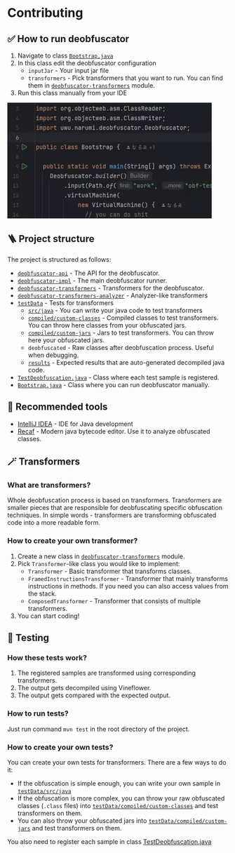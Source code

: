 # Contributing

## ✅ How to run deobfuscator
1. Navigate to class [`Bootstrap.java`](./deobfuscator-impl/src/test/java/Bootstrap.java)
2. In this class edit the deobfuscator configuration
    - `inputJar` - Your input jar file
    - `transformers` - Pick transformers that you want to run. You can find them in [`deobfuscator-transformers`](./deobfuscator-transformers) module.
3. Run this class manually from your IDE

![tak](./assets/run-deobfuscator.gif)

## 🪜 Project structure
The project is structured as follows:
- [`deobfuscator-api`](./deobfuscator-api) - The API for the deobfuscator.
- [`deobfuscator-impl`](./deobfuscator-impl) - The main deobfuscator runner.
- [`deobfuscator-transformers`](./deobfuscator-transformers) - Transformers for the deobfuscator.
- [`deobfuscator-transformers-analyzer`](./deobfuscator-transformers-analyzer) - Analyzer-like transformers
- [`testData`](./testData) - Tests for transformers
  - [`src/java`](./testData/src/java) - You can write your java code to test transformers
  - [`compiled/custom-classes`](./testData/compiled/custom-classes) - Compiled classes to test transformers. You can throw here classes from your obfuscated jars.
  - [`compiled/custom-jars`](./testData/compiled/custom-jars) - Jars to test transformers. You can throw here your obfuscated jars.
  - `deobfuscated` - Raw classes after deobfuscation process. Useful when debugging.
  - [`results`](./testData/results) - Expected results that are auto-generated decompiled java code.
- [`TestDeobfuscation.java`](./deobfuscator-impl/src/test/java/uwu/narumii/deobfuscator/TestDeobfuscation.java) - Class where each test sample is registered.
- [`Bootstrap.java`](./deobfuscator-impl/src/test/java/Bootstrap.java) - Class where you can run deobfuscator manually.

## 🧰 Recommended tools
- [IntelliJ IDEA](https://www.jetbrains.com/idea/download/) - IDE for Java development
- [Recaf](https://github.com/Col-E/Recaf) - Modern java bytecode editor. Use it to analyze obfuscated classes.

## 🪄 Transformers
### What are transformers?
Whole deobfuscation process is based on transformers. Transformers are smaller pieces that are responsible for deobfuscating specific obfuscation techniques. In simple words - transformers are transforming obfuscated code into a more readable form.

### How to create your own transformer?
1. Create a new class in [`deobfuscator-transformers`](./deobfuscator-transformers) module.
2. Pick `Transformer`-like class you would like to implement:
   - `Transformer` - Basic transformer that transforms classes.
   - `FramedInstructionsTransformer` - Transformer that mainly transforms instructions in methods. If you need you can also access values from the stack.
   - `ComposedTransformer` - Transformer that consists of multiple transformers.
3. You can start coding!

## 🧪 Testing
### How these tests work?
1. The registered samples are transformed using corresponding transformers.
2. The output gets decompiled using Vineflower.
3. The output gets compared with the expected output.

### How to run tests?
Just run command `mvn test` in the root directory of the project.

### How to create your own tests?
You can create your own tests for transformers. There are a few ways to do it:
- If the obfuscation is simple enough, you can write your own sample in [`testData/src/java`](./testData/src/java)
- If the obfuscation is more complex, you can throw your raw obfuscated classes (`.class` files) into [`testData/compiled/custom-classes`](./testData/compiled/custom-classes) and test transformers on them.
- You can also throw your obfuscated jars into [`testData/compiled/custom-jars`](./testData/compiled/custom-jars) and test transformers on them.

You also need to register each sample in class [TestDeobfuscation.java](./deobfuscator-impl/src/test/java/uwu/narumii/deobfuscator/TestDeobfuscation.java)

